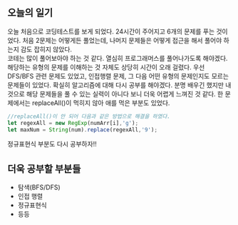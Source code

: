 ## 오늘의 일기
오늘 처음으로 코딩테스트를 보게 되었다. 24시간이 주어지고 6개의 문제를 푸는 것이었다. 처음 2문제는 어떻게든 풀었는데, 나머지 문제들은 어떻게 접근을 해서 풀어야 하는지 감도 잡히지 않았다.  
코테는 많이 풀어보아야 하는 것 같다. 열심히 프로그래머스를 풀어나가도록 해야겠다. 해당하는 유형의 문제를 이해하는 것 자체도 상당히 시간이 오래 걸렸다.
우선 DFS/BFS 관련 문제도 있었고, 인접행렬 문제, 그 다음 어떤 유형의 문제인지도 모르는 문제들이 있었다. 확실히 알고리즘에 대해 다시 공부를 해야겠다. 분명 배우긴 했지만 내 것으로 해당 문제들을 풀 수 있는 실력이
아니다 보니 더욱 어렵게 느껴진 것 같다.
한 문제에서는 replaceAll()이 먹히지 않아 애를 먹은 부분도 있었다.
```js
//replaceAll()이 안 되어 다음과 같은 방법으로 해결을 하였다.
let regexAll = new RegExp(numArr[i],'g');
let maxNum = String(num).replace(regexAll,'9');
```
정규표현식 부분도 다시 공부하자!!
## 더욱 공부할 부분들
* 탐색(BFS/DFS)
* 인접 행렬
* 정규표현식
* 등등
